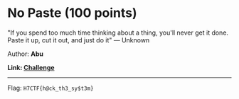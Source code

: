 <h1> No Paste (100 points)</h1>
<p> "If you spend too much time thinking about a thing, you'll never get it done. Paste it up, cut it out, and just do it" — Unknown</p>
<p> Author: <b>Abu</b></p>
<b>Link: <a href="https://paste.h7tex.com/"> Challenge </a></b>
<hr>



Flag: <code>H7CTF{h@ck_th3_sy$t3m}</code>
